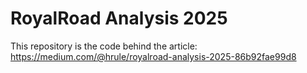 # RoyalRoad Analysis 2025
This repository is the code behind the article: https://medium.com/@hrule/royalroad-analysis-2025-86b92fae99d8
